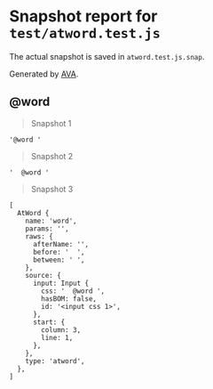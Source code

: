 # Snapshot report for `test/atword.test.js`

The actual snapshot is saved in `atword.test.js.snap`.

Generated by [AVA](https://ava.li).

##   @word 

> Snapshot 1

    '@word '

> Snapshot 2

    '  @word '

> Snapshot 3

    [
      AtWord {
        name: 'word',
        params: '',
        raws: {
          afterName: '',
          before: '  ',
          between: ' ',
        },
        source: {
          input: Input {
            css: '  @word ',
            hasBOM: false,
            id: '<input css 1>',
          },
          start: {
            column: 3,
            line: 1,
          },
        },
        type: 'atword',
      },
    ]
